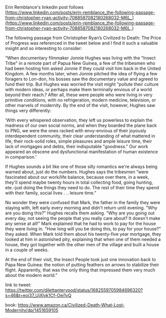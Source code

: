 Erin Remblance's linkedin post follows [https://www.linkedin.com/posts/erin-remblance_the-following-passage-from-christopher-ryan-activity-7088587082180268032-M6L_](https://www.linkedin.com/posts/erin-remblance_the-following-passage-from-christopher-ryan-activity-7088587082180268032-M6L_)

The following passage from Christopher Ryan’s Civilized to Death: The Price of Progress was referenced in the tweet below and I find it such a valuable insight and so interesting to consider:

“When documentary filmmaker Jonnie Hughes was living with the "Insect Tribe" in a remote part of Papua New Guinea, a few of the tribesmen who had been hosting him asked Jonnie if they could visit him back in the United Kingdom. A few months later, when Jonnie pitched the idea of flying a few foragers to Lon-don, his bosses saw the documentary value and agreed to fund their trip. But Hughes was worried the visit might "pollute their culture with modern ideas, or perhaps make them terminally envious of a world beyond their reach.? After all, these were people who were living in very primitive conditions, with no refrigeration, modern medicine, television, or other marvels of modernity. By the end of the visit, however, Hughes saw things very differently:

‘With every whispered observation, they left us powerless to explain the madness of our own social norms, and when they boarded the plane back to PNG, we were the ones racked with envy-envious of their joyously interdependent community, their clear understanding of what mattered in life, their rock-solid roles, simple pleasures and ample leisure time, their lack of mortgages and debts, their indisputable "goodness." Our work appeared an obscene and dysfunctional manifestation of human existence in comparison.’

If Hughes sounds a bit like one of those silly romantics we're always being warned about, just do the numbers. Hughes says the tribesmen “were fascinated about our work/life balance, because over there, in a week, they'll spend maybe twenty hours in total collecting food, going hunting, ete.-just doing the things they need to do. The rest of their time they spend with their family, social lives . .. leisure time."

No wonder they were confused that Mark, the father in the family they were staying with, left early every morning and didn't return until evening. "Why are you doing this?" Hughes recalls them asking. "Why are you going out every day, not seeing the people that you really care about? It doesn't make any sense at all!" Mark explained that he had to work to pay for the house they were living in. "How long will you be doing this, to pay for your house?" they asked. When Mark told them about his twenty-five year mortgage, they looked at him in astonished pity, explaining that when one of them needed a house, they got together with the other men of the village and built a house in a couple of weeks.

At the end of their visit, the Insect People took just one innovation back to Papa New Guinea: the notion of putting feathers on arrows to stabilize their flight. Apparently, that was the only thing that impressed them very much about the modern world.”

link to tweet: https://twitter.com/dilettanterypod/status/1682559705984696320?s=46&t=eoi37_UjXlyk1Cf-Oei1yQ

book: https://www.amazon.ca/Civilized-Death-What-Lost-Modernity/dp/1451659105
